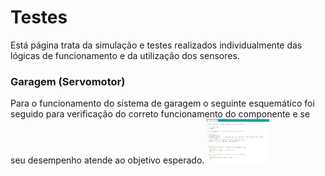 # Testes

Está página trata da simulação e testes realizados individualmente das lógicas de funcionamento e da utilização dos sensores.

### Garagem (Servomotor)

Para o funcionamento do sistema de garagem o seguinte esquemático foi seguido para verificação do correto funcionamento do componente e se seu desempenho atende ao objetivo esperado.
<img src="./Arquivos/codigogaragem.png" width="100">
